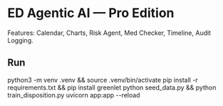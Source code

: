 # ED Agentic AI — Pro Edition
Features: Calendar, Charts, Risk Agent, Med Checker, Timeline, Audit Logging.
## Run
python3 -m venv .venv && source .venv/bin/activate
pip install -r requirements.txt && pip install greenlet
python seed_data.py && python train_disposition.py
uvicorn app:app --reload
